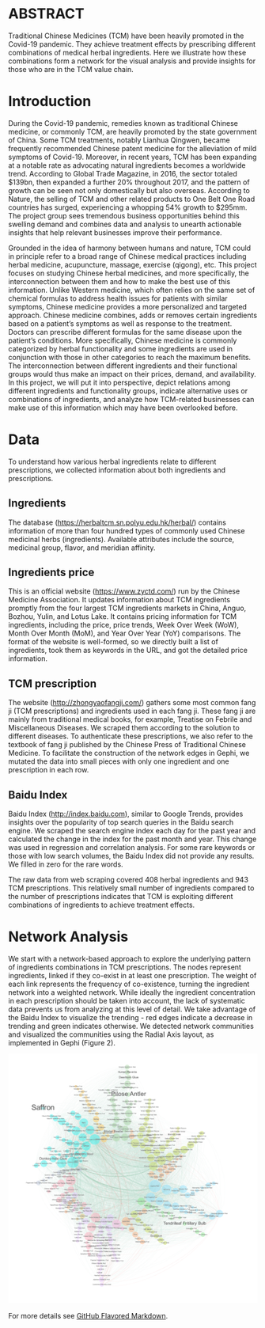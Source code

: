 # ABSTRACT

Traditional Chinese Medicines (TCM) have been heavily promoted in the Covid-19 pandemic. They achieve treatment effects by prescribing different combinations of medical herbal ingredients. Here we illustrate how these combinations form a network for the visual analysis and provide insights for those who are in the TCM value chain.  

# Introduction

During the Covid-19 pandemic, remedies known as traditional Chinese medicine, or commonly TCM, are heavily promoted by the state government of China. Some TCM treatments, notably Lianhua Qingwen, became frequently recommended Chinese patent medicine for the alleviation of mild symptoms of Covid-19. Moreover, in recent years, TCM has been expanding at a notable rate as advocating natural ingredients becomes a worldwide trend. According to Global Trade Magazine, in 2016, the sector totaled $139bn, then expanded a further 20% throughout 2017, and the pattern of growth can be seen not only domestically but also overseas. According to Nature, the selling of TCM and other related products to One Belt One Road countries has surged, experiencing a whopping 54% growth to $295mm. The project group sees tremendous business opportunities behind this swelling demand and combines data and analysis to unearth actionable insights that help relevant businesses improve their performance.

Grounded in the idea of harmony between humans and nature, TCM could in principle refer to a broad range of Chinese medical practices including herbal medicine, acupuncture, massage, exercise (qigong), etc. This project focuses on studying Chinese herbal medicines, and more specifically, the interconnection between them and how to make the best use of this information. Unlike Western medicine, which often relies on the same set of chemical formulas to address health issues for patients with similar symptoms, Chinese medicine provides a more personalized and targeted approach. Chinese medicine combines, adds or removes certain ingredients based on a patient’s symptoms as well as response to the treatment. Doctors can prescribe different formulas for the same disease upon the patient’s conditions. More specifically, Chinese medicine is commonly categorized by herbal functionality and some ingredients are used in conjunction with those in other categories to reach the maximum benefits. The interconnection between different ingredients and their functional groups would thus make an impact on their prices, demand, and availability. In this project, we will put it into perspective, depict relations among different ingredients and functionality groups, indicate alternative uses or combinations of ingredients, and analyze how TCM-related businesses can make use of this information which may have been overlooked before. 

# Data 
To understand how various herbal ingredients relate to different prescriptions, we collected information about both ingredients and prescriptions.

## Ingredients 
The database (https://herbaltcm.sn.polyu.edu.hk/herbal/) contains information of more than four hundred types of commonly used Chinese medicinal herbs (ingredients). Available attributes include the source, medicinal group, flavor, and meridian affinity.
## Ingredients price 
This is an official website (https://www.zyctd.com/) run by the Chinese Medicine Association. It updates information about TCM ingredients promptly from the four largest TCM ingredients markets in China, Anguo, Bozhou, Yulin, and Lotus Lake. It contains pricing information for TCM ingredients, including the price, price trends, Week Over Week (WoW), Month Over Month (MoM), and Year Over Year (YoY) comparisons. The format of the website is well-formed, so we directly built a list of ingredients, took them as keywords in the URL, and got the detailed price information. 
## TCM prescription 
The website (http://zhongyaofangji.com/) gathers some most common fang ji (TCM prescriptions) and ingredients used in each fang ji. These fang ji are mainly from traditional medical books, for example, Treatise on Febrile and Miscellaneous Diseases. We scraped them according to the solution to different diseases. To authenticate these prescriptions, we also refer to the textbook of fang ji published by the Chinese Press of Traditional Chinese Medicine. To facilitate the construction of the network edges in Gephi, we mutated the data into small pieces with only one ingredient and one prescription in each row. 
## Baidu Index 
Baidu Index (http://index.baidu.com), similar to Google Trends, provides insights over the popularity of top search queries in the Baidu search engine. We scraped the search engine index each day for the past year and calculated the change in the index for the past month and year. This change was used in regression and correlation analysis. For some rare keywords or those with low search volumes, the Baidu Index did not provide any results. We filled in zero for the rare words. 

The raw data from web scraping covered 408 herbal ingredients and 943 TCM prescriptions. This relatively small number of ingredients compared to the number of prescriptions indicates that TCM is exploiting different combinations of ingredients to achieve treatment effects.

# Network Analysis
We start with a network-based approach to explore the underlying pattern of ingredients combinations in TCM prescriptions. The nodes represent ingredients, linked if they co-exist in at least one prescription. The weight of each link represents the frequency of co-existence, turning the ingredient network into a weighted network. While ideally the ingredient concentration in each prescription should be taken into account, the lack of systematic data prevents us from analyzing at this level of detail. We take advantage of the Baidu Index to visualize the trending - red edges indicate a decrease in trending and green indicates otherwise. We detected network communities and visualized the communities using the Radial Axis layout, as implemented in Gephi (Figure 2).

![Image of Network](https://github.com/liyuancheng-hku/TCM-Network-Analysis/blob/master/Final.png)

For more details see [GitHub Flavored Markdown](https://guides.github.com/features/mastering-markdown/).
